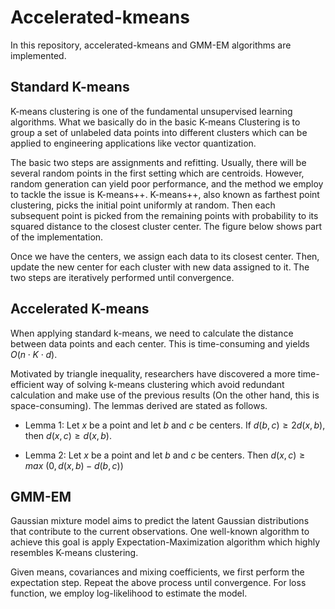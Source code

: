 # Accelerated-kmeans

In this repository, accelerated-kmeans and GMM-EM algorithms are implemented.

## Standard K-means
K-means clustering is one of the fundamental unsupervised learning algorithms. What we basically do in the basic K-means Clustering is to group a set of 
unlabeled data points into different clusters which can be applied to engineering applications like vector quantization.

The basic two steps are assignments and refitting. Usually, there will be several random points in the first setting which are centroids. However, 
random generation can yield poor performance, and the method we employ to tackle the issue is K-means++. K-means++, also known as farthest point clustering, 
picks the initial point uniformly at random. Then each subsequent point is picked from the remaining points with probability to its squared distance to
the closest cluster center. The figure below shows part of the implementation.

Once we have the centers, we assign each data to its closest center. Then, update the new center for each cluster with new data assigned to it. The two steps are 
iteratively performed until convergence.

## Accelerated K-means
When applying standard k-means, we need to calculate the distance between data points and each center. This is time-consuming and yields $O(n \cdot K \cdot d)$.

Motivated by triangle inequality, researchers have discovered a more time-efficient way of solving k-means clustering which avoid redundant calculation and 
make use of the previous results (On the other hand, this is space-consuming). The lemmas derived are stated as follows.

- Lemma 1: Let $x$ be a point and let $b$ and $c$ be centers. If $d(b,c) \geq 2d(x,b)$, then $d(x,c) \geq d(x,b)$.

- Lemma 2: Let $x$ be a point and let $b$ and $c$ be centers. Then $d(x,c) \geq max$ $(0, d(x,b)-d(b,c))$

## GMM-EM

Gaussian mixture model aims to predict the latent Gaussian distributions that contribute to the current observations. One well-known algorithm to achieve 
this goal is apply Expectation-Maximization algorithm which highly resembles K-means clustering.

Given means, covariances and mixing coefficients, we first perform the expectation step. Repeat the above process until convergence. For loss function,
we employ log-likelihood to estimate the model.
